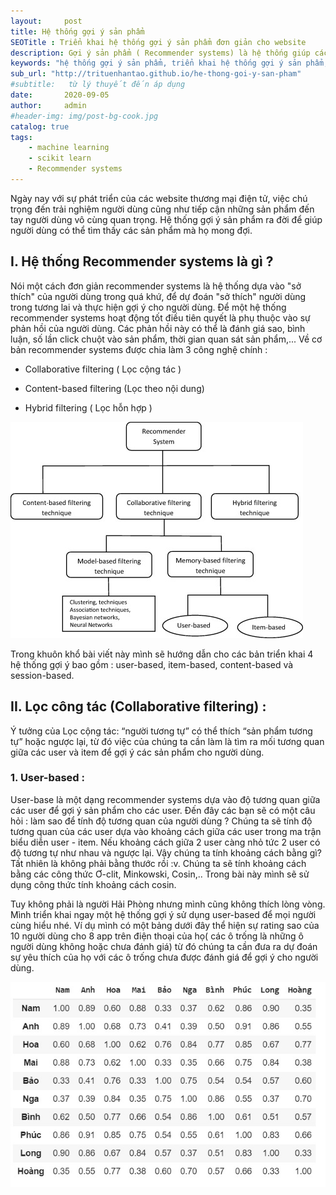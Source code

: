 ```yaml
---
layout:     post
title: Hệ thống gợi ý sản phẩm
SEOTitle : Triển khai hệ thống gợi ý sản phẩm đơn giản cho website
description: Gợi ý sản phẩm ( Recommender systems) là hệ thống giúp các website cá nhân hóa được sản phẩm đến từng người dùng, từ đó giúp người dùng đưa ra các quyết định mua hàng một cách nhanh chóng.
keywords: "hệ thống gợi ý sản phẩm, triển khai hệ thống gợi ý sản phẩm, hệ thống gợi ý session-based, hệ thống gợi ý content-based, hệ thống gợi ý user-based, hệ thống gợi ý content-based, các hệ thống gợi ý sản phẩm"
sub_url: "http://trituenhantao.github.io/he-thong-goi-y-san-pham" 
#subtitle:   từ lý thuyết đến áp dụng 
date:       2020-09-05
author:     admin
#header-img: img/post-bg-cook.jpg
catalog: true
tags:
    - machine learning
    - scikit learn
    - Recommender systems
---
```


Ngày nay với sự phát triển của các website thương mại điện tử, việc chú trọng đến trải nghiệm người dùng cũng như tiếp cận những sản phẩm đến tay người dùng vô cùng quan trọng. Hệ thống gợi ý sản phẩm ra đời để giúp người dùng có thể tìm thấy các sản phẩm mà họ mong đợi.

## I. Hệ thống Recommender systems là gì ?

Nói một cách đơn giản recommender systems là hệ thống dựa vào "sở thích" của người dùng trong quá khứ, để dự đoán "sở thích" người dùng trong tương lai và thực hiện gợi ý cho người dùng. Để một hệ thống recommender systems hoạt động tốt điều tiên quyết là phụ thuộc vào sự phản hồi của người dùng. Các phản hồi này có thể là đánh giá sao, bình luận, số lần click chuột vào sản phẩm, thời gian quan sát sản phẩm,...
Về cơ bản recommender systems được chia làm 3 công nghệ chính : 
+ Collaborative filtering ( Lọc cộng tác )

+ Content-based filtering (Lọc theo nội dung)

+ Hybrid filtering ( Lọc hỗn hợp )

![Hệ thống gợi ý recommender systems](/img/he-thong-goi-y-recommender-systems.jpg "Hệ thống gợi ý recommender systems")

Trong khuôn khổ bài viết này mình sẽ hướng dẫn cho các bản triển khai 4 hệ thống gợi ý bao gồm : user-based, item-based, content-based và session-based.
## II. Lọc công tác (Collaborative filtering) :
Ý tưởng của Lọc cộng tác: “người tương tự” có thể thích “sản phẩm tương tự” hoặc ngược lại, từ đó việc của chúng ta cần làm là tìm ra mối tương quan giữa các user và item để gợi ý các sản phẩm cho người dùng.
### 1. User-based :
User-base là một dạng recommender systems dựa vào độ tương quan giữa các user để gợi ý sản phẩm cho các user.
Đến đây các bạn sẽ có một câu hỏi : làm sao để tính độ tương quan của người dùng ?
Chúng ta sẽ tính độ tương quan của các user dựa vào khoảng cách giữa các user trong ma trận biểu diễn user - item. Nếu khoảng cách giữa 2 user càng nhỏ tức 2 user có độ tương tự như nhau và ngược lại.
Vậy chúng ta tính khoảng cách bằng gì? Tất nhiên là không phải bằng thước rồi :v. Chúng ta sẽ tính khoảng cách bằng các công thức Ơ-clit, Minkowski, Cosin,.. Trong bài này mình sẽ sử dụng công thức tính khoảng cách cosin.

Tuy không phải là người Hải Phòng nhưng mình cũng không thích lòng vòng. Mình triển khai ngay một hệ thống gợi ý sử dụng user-based để mọi người cùng hiểu nhé.
Ví dụ mình có một bảng dưới đây thể hiện sự rating sao của 10 người dùng cho 8 app trên điện thoại của họ( các ô trống là những ô người dùng không hoặc chưa đánh giá) từ đó chúng ta cần đưa ra dự đoán sự yêu thích của họ với các ô trống chưa được đánh giá để gợi ý cho người dùng.

![Hệ thống gợi ý recommender systems](/img/he-thong-goi-y-recommender-systems-2.jpg "Hệ thống gợi ý recommender systems")
